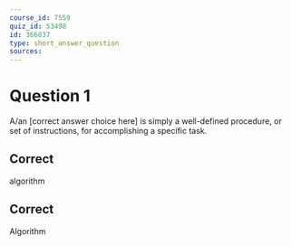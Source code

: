 ```yaml
---
course_id: 7559
quiz_id: 53498
id: 366037
type: short_answer_question
sources:
---
```


# Question 1

A/an [correct answer choice here] is simply a well-defined procedure, or set of
instructions, for accomplishing a specific task.

## Correct

algorithm

## Correct

Algorithm
